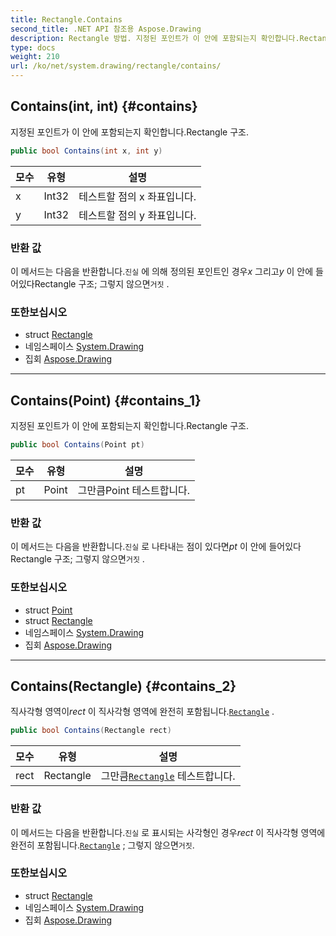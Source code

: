 ```yaml
---
title: Rectangle.Contains
second_title: .NET API 참조용 Aspose.Drawing
description: Rectangle 방법. 지정된 포인트가 이 안에 포함되는지 확인합니다.Rectangle 구조.
type: docs
weight: 210
url: /ko/net/system.drawing/rectangle/contains/
---
```

## Contains(int, int) {#contains}

지정된 포인트가 이 안에 포함되는지 확인합니다.Rectangle 구조.

```csharp
public bool Contains(int x, int y)
```

| 모수 | 유형 | 설명 |
| --- | --- | --- |
| x | Int32 | 테스트할 점의 x 좌표입니다. |
| y | Int32 | 테스트할 점의 y 좌표입니다. |

### 반환 값

이 메서드는 다음을 반환합니다.`진실` 에 의해 정의된 포인트인 경우*x* 그리고*y* 이 안에 들어있다Rectangle 구조; 그렇지 않으면`거짓` .

### 또한보십시오

* struct [Rectangle](../)
* 네임스페이스 [System.Drawing](../../rectangle/)
* 집회 [Aspose.Drawing](../../../)

---

## Contains(Point) {#contains_1}

지정된 포인트가 이 안에 포함되는지 확인합니다.Rectangle 구조.

```csharp
public bool Contains(Point pt)
```

| 모수 | 유형 | 설명 |
| --- | --- | --- |
| pt | Point | 그만큼Point 테스트합니다. |

### 반환 값

이 메서드는 다음을 반환합니다.`진실` 로 나타내는 점이 있다면*pt* 이 안에 들어있다Rectangle 구조; 그렇지 않으면`거짓` .

### 또한보십시오

* struct [Point](../../point/)
* struct [Rectangle](../)
* 네임스페이스 [System.Drawing](../../rectangle/)
* 집회 [Aspose.Drawing](../../../)

---

## Contains(Rectangle) {#contains_2}

직사각형 영역이*rect* 이 직사각형 영역에 완전히 포함됩니다.[`Rectangle`](../) .

```csharp
public bool Contains(Rectangle rect)
```

| 모수 | 유형 | 설명 |
| --- | --- | --- |
| rect | Rectangle | 그만큼[`Rectangle`](../) 테스트합니다. |

### 반환 값

이 메서드는 다음을 반환합니다.`진실` 로 표시되는 사각형인 경우*rect* 이 직사각형 영역에 완전히 포함됩니다.[`Rectangle`](../) ; 그렇지 않으면`거짓`.

### 또한보십시오

* struct [Rectangle](../)
* 네임스페이스 [System.Drawing](../../rectangle/)
* 집회 [Aspose.Drawing](../../../)



